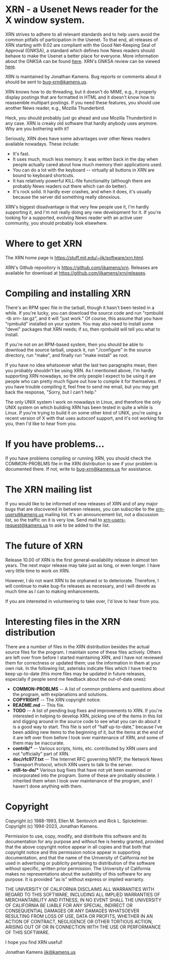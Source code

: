 # XRN - a Usenet News reader for the X window system.

XRN strives to adhere to all relevant standards and to help users
avoid the common pitfalls of participation in the Usenet. To that end,
all releases of XRN starting with 9.02 are compliant with the Good
Net-Keeping Seal of Approval (GNKSA), a standard which defines how
News readers should behave to make the Usenet a better place for
everyone. More information about the GNKSA can be found [here][gnksa].
XRN's GNKSA review can be viewed [here][gnksa-xrn].

XRN is maintained by Jonathan Kamens.  Bug reports or comments about
it should be sent to bug-xrn@kamens.us.

XRN knows how to do threading, but it doesn't do MIME, e.g., it
properly display postings that are formatted in HTML and it doesn't
know how to reassemble multipart postings.  If you need these
features, you should use another News reader, e.g., Mozilla
Thunderbird.

Heck, you should probably just go ahead and use Mozilla Thunderbird in
any case.  XRN is creaky old software that hardly anybody uses
anymore.  Why are you bothering with it?

Seriously, XRN does have some advantages over other News readers
available nowadays.  These include:

- It's fast.
- It uses much, much less memory.  It was written back in the day when
  people actually cared about how much memory their applications used.
- You can do a lot with the keyboard -- virtually all buttons in XRN
  are bound to keyboard shortcuts.
- It has relatively powerful KILL-file functionality (although there
  are probably News readers out there which can do better).
- It's rock solid.  It hardly ever crashes, and when it does, it's
  usually because the server did something really obnoxious.

XRN's biggest disadvantage is that very few people use it, I'm hardly
supporting it, and I'm not really doing any new development for it.
If you're looking for a supported, evolving News reader with an active
user community, you should probably look elsewhere.

# Where to get XRN

The XRN home page is <https://stuff.mit.edu/~jik/software/xrn.html>.

XRN's Github repository is <https://github.com/jikamens/xrn>. Releases are available for download at <https://github.com/jikamens/xrn/releases>.

# Compiling and installing XRN

There's an RPM spec file in the tarball, though it hasn't been tested
in a while. If you're lucky, you can download the source code and run
"rpmbuild -tb xrn-<version>.tar.gz", and it will "just work." Of
course, this assume that you have "rpmbuild" installed on your system.
You may also need to install some "devel" packages that XRN needs; if
so, then rpmbuild will tell you what to install.

If you're not on an RPM-based system, then you should be able to
download the source tarball, unpack it, run "./configure" in the
source directory, run "make", and finally run "make install" as root.

If you have no idea whatsoever what the last two paragraphs mean, then
you probably shouldn't be using XRN.  As I mentioned above, I'm hardly
supporting XRN nowadays, so the only people I expect to be using it
are people who can pretty much figure out how to compile it for
themselves.  If you have trouble compiling it, feel free to send me
email, but you may get back the response, "Sorry, but I can't help."

The only UNIX system I work on nowadays in Linux, and therefore the
only UNIX system on which building XRN has been tested in quite a
while is Linux.  If you're trying to build it on some other kind of
UNIX, you're using a recent version of X with that uses autoconf
support, and it's not working for you, then I'd like to hear from you.

# If you have problems...

If you have problems compiling or running XRN, you should check the
COMMON-PROBLMS file in the XRN distribution to see if your problem is
documented there. If not, write to bug-xrn@kamens.us for assistance.

# The XRN mailing list

If you would like to be informed of new releases of XRN and of any
major bugs that are discovered in between releases, you can subscribe
to the xrn-users@kamens.us mailing list. It's an announcement list,
not a discussion list, so the traffic on it is very low. Send mail to
xrn-users-request@kamens.us to ask to be added to the list.

# The future of XRN

Release 10.00 of XRN is the first general-availability release in
almost ten years.  The next major release may take just as long, or
even longer.  I have very little time to work on XRN.

However, I do not want XRN to be orphaned or to deteriorate.
Therefore, I will continue to make bug-fix releases as necessary, and
I will devote as much time as I can to making enhancements.

If you are interested in volunteering to take over, I'd love to hear
from you.

# Interesting files in the XRN distribution

There are a number of files in the XRN distribution besides the actual
source files for the program.  I maintain some of these files
actively.  Others are left over from before I started maintaining XRN,
and I have not reviewed them for correctness or updated them; use the
information in them at your own risk.  In the following list,
asterisks indicate files which I have tried to keep up-to-date (this
more files may be updated in future releases, especially if people
send me feedback about the out-of-date ones):

- **COMMON-PROBLMS** -- A list of common problems and questions about
  the program, with explanations and solutions.
- **COPYRIGHT** -- The XRN copyright notice.
- **README.md** -- This file.
- **TODO** -- A list of pending bug fixes and improvements to XRN. If
  you're interested in helping to develop XRN, picking one of the
  items in this list and digging around in the source code to see what
  you can do about it is a good way to start.
  This file is sort of "half up-to-date," because I've been adding new
  items to the beginning of it, but the items at the end of it are
  left over from before I took over maintenance of XRN, and some of
  them may be inaccurate.
- **contrib/\*** -- Various scripts, hints, etc. contributed by XRN users
  and not "officially" part of XRN.
- **doc/rfc977.txt** -- The Internet RFC governing NNTP, the Network
  News Transport Protocol, which XRN users to talk to the server.
- **still-to-do/\*** Various bug fixes that have not yet been examined
  or incorporated into the program. Some of these are probably
  obsolete.  I inherited them when I took over maintenance of the
  program, and I haven't done anything with them.

# Copyright

Copyright (c) 1988-1993, Ellen M. Sentovich and Rick L. Spickelmier.  
Copyright (c) 1994-2023, Jonathan Kamens.

Permission to use, copy, modify, and distribute this software and its
documentation for any purpose and without fee is hereby granted, provided
that the above copyright notice appear in all copies and that both that
copyright notice and this permission notice appear in supporting
documentation, and that the name of the University of California not
be used in advertising or publicity pertaining to distribution of 
the software without specific, written prior permission.  The University
of California makes no representations about the suitability of this
software for any purpose.  It is provided "as is" without express or
implied warranty.

THE UNIVERSITY OF CALIFORNIA DISCLAIMS ALL WARRANTIES WITH REGARD TO 
THIS SOFTWARE, INCLUDING ALL IMPLIED WARRANTIES OF MERCHANTABILITY AND 
FITNESS, IN NO EVENT SHALL THE UNIVERSITY OF CALIFORNIA BE LIABLE FOR
ANY SPECIAL, INDIRECT OR CONSEQUENTIAL DAMAGES OR ANY DAMAGES WHATSOEVER
RESULTING FROM LOSS OF USE, DATA OR PROFITS, WHETHER IN AN ACTION OF
CONTRACT, NEGLIGENCE OR OTHER TORTIOUS ACTION, ARISING OUT OF OR IN 
CONNECTION WITH THE USE OR PERFORMANCE OF THIS SOFTWARE.


I hope you find XRN useful!

  Jonathan Kamens
  jik@kamens.us

[gnksa]: https://web.archive.org/web/20160417105503/http://www.gnksa.org/gnksa.txt
[gnksa-xrn]: https://web.archive.org/web/http://js.home.xs4all.nl/gnksa/Evaluations/xrn-9.02beta4.txt
